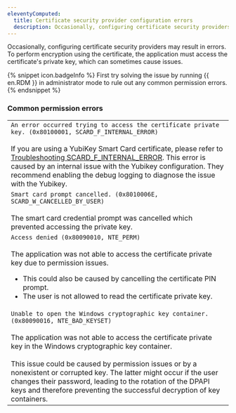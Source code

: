 ```yaml
---
eleventyComputed:
  title: Certificate security provider configuration errors
  description: Occasionally, configuring certificate security providers may result in errors.
---
```

Occasionally, configuring certificate security providers may result in errors. To perform encryption using the certificate, the application must access the certificate's private key, which can sometimes cause issues.

{% snippet icon.badgeInfo %}
First try solving the issue by running {{ en.RDM }} in administrator mode to rule out any common permission errors.
{% endsnippet %}

### Common permission errors

|   |
|---|
| `An error occurred trying to access the certificate private key. (0x80100001, SCARD_F_INTERNAL_ERROR)`<br><br>If you are using a YubiKey Smart Card certificate, please refer to [Troubleshooting SCARD_F_INTERNAL_ERROR](https://support.yubico.com/hc/en-us/articles/360013718020-Troubleshooting-SCARD-F-INTERNAL-ERROR). This error is caused by an internal issue with the Yubikey configuration. They recommend enabling the debug logging to diagnose the issue with the Yubikey. |
| `Smart card prompt cancelled. (0x8010006E, SCARD_W_CANCELLED_BY_USER)`<br><br>The smart card credential prompt was cancelled which prevented accessing the private key. |
| `Access denied (0x80090010, NTE_PERM)`<br><br>The application was not able to access the certificate private key due to permission issues.<ul><li>This could also be caused by cancelling the certificate PIN prompt.</li><li>The user is not allowed to read the certificate private key.</li></ul> |
| `Unable to open the Windows cryptographic key container. (0x80090016, NTE_BAD_KEYSET)`<br><br>The application was not able to access the certificate private key in the Windows cryptographic key container.<br><br>This issue could be caused by permission issues or by a nonexistent or corrupted key. The latter might occur if the user changes their password, leading to the rotation of the DPAPI keys and therefore preventing the successful decryption of key containers. |